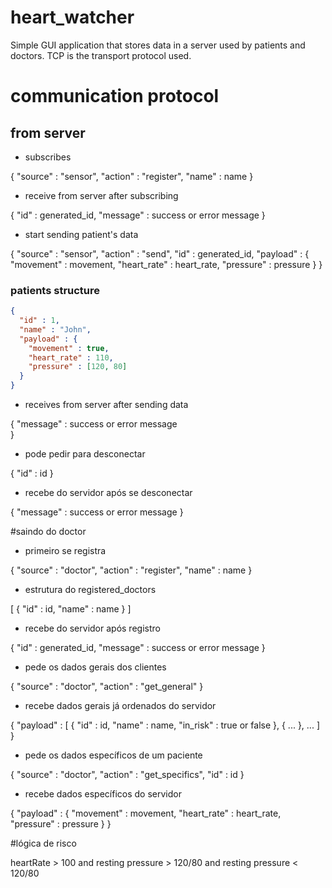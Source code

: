 # heart_watcher
Simple GUI application that stores data in a server used by patients and doctors. TCP is the transport protocol used.

# communication protocol
## from server

- subscribes

{
	"source" : "sensor",
	"action" : "register",
	"name" : name
}

- receive from server after subscribing

{
	"id" : generated_id,
	"message" : success or error message
}

- start sending patient's data

{
	"source" : "sensor",
	"action" : "send",
	"id" : generated_id,
	"payload" : {
		"movement" : movement,
		"heart_rate" : heart_rate,
		"pressure" : pressure
	}
}

### patients structure
```json
{
  "id" : 1,
  "name" : "John",
  "payload" : {
    "movement" : true,
    "heart_rate" : 110,
    "pressure" : [120, 80]
  }	 
}
```
- receives from server after sending data

{
	"message" : success or error message	
}

- pode pedir para desconectar

{
	"id" : id
}

- recebe do servidor após se desconectar

{
	"message" : success or error message
}

#saindo do doctor

- primeiro se registra

{
	"source" : "doctor",
	"action" : "register",
	"name" : name
}

- estrutura do registered_doctors

[
	{
		"id" : id,
		"name" : name
	}
]

- recebe do servidor após registro

{
	"id" : generated_id,
	"message" : success or error message
}

- pede os dados gerais dos clientes

{
	"source" : "doctor",
	"action" : "get_general"
}

- recebe dados gerais já ordenados do servidor 

{
	"payload" : [
		{
			"id" : id,
			"name" : name,
			"in_risk" : true or false
		},
		{
			...
		},
		...
	]
}

- pede os dados específicos de um paciente

{
	"source" : "doctor",
	"action" : "get_specifics",
	"id" : id
}

- recebe dados específicos do servidor

{
	"payload" : {
		"movement" : movement,
		"heart_rate" : heart_rate,
		"pressure" : pressure
	}
}

#lógica de risco

heartRate > 100 and resting
pressure > 120/80 and resting
pressure < 120/80 

